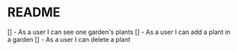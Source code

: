 # README

[] - As a user I can see one garden's plants
[] - As a user I can add a plant in a garden
[] - As a user I can delete a plant

